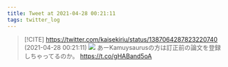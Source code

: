 ```yaml
---
title: Tweet at 2021-04-28 00:21:11
tags: twitter_log
---
```


> [!CITE] https://twitter.com/kaisekiriu/status/1387064287823220740 (2021-04-28 00:21:11)
> ![](https://twitter.com/kaisekiriu/status/1387064287823220740)
> あーKamuysaurusの方は訂正前の論文を登録しちゃってるのか。
> https://t.co/gHABand5oA
